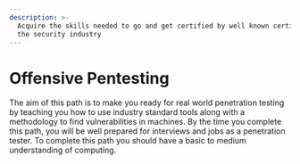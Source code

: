 ```yaml
---
description: >-
  Acquire the skills needed to go and get certified by well known certifiers in
  the security industry
---
```


# Offensive Pentesting

The aim of this path is to make you ready for real world penetration testing by teaching you how to use industry standard tools along with a methodology to find vulnerabilities in machines. By the time you complete this path, you will be well prepared for interviews and jobs as a penetration tester. To complete this path you should have a basic to medium understanding of computing.


